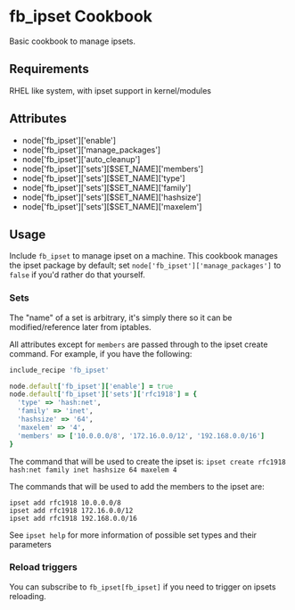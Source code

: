 fb_ipset Cookbook
====================
Basic cookbook to manage ipsets.

Requirements
------------
RHEL like system, with ipset support in kernel/modules

Attributes
----------
* node['fb_ipset']['enable']
* node['fb_ipset']['manage_packages']
* node['fb_ipset']['auto_cleanup']
* node['fb_ipset']['sets'][$SET_NAME]['members']
* node['fb_ipset']['sets'][$SET_NAME]['type']
* node['fb_ipset']['sets'][$SET_NAME]['family']
* node['fb_ipset']['sets'][$SET_NAME]['hashsize']
* node['fb_ipset']['sets'][$SET_NAME]['maxelem']

Usage
-----
Include `fb_ipset` to manage ipset on a machine. This cookbook manages the ipset
package by default; set `node['fb_ipset']['manage_packages']` to `false` if
you'd rather do that yourself.

### Sets
The "name" of a set is arbitrary, it's simply there so it can be
modified/reference later from iptables.

All attributes except for `members` are passed through to the ipset create
command. For example, if you have the following:

```ruby
include_recipe 'fb_ipset'

node.default['fb_ipset']['enable'] = true
node.default['fb_ipset']['sets']['rfc1918'] = {
  'type' => 'hash:net',
  'family' => 'inet',
  'hashsize' => '64',
  'maxelem' => '4',
  'members' => ['10.0.0.0/8', '172.16.0.0/12', '192.168.0.0/16']
}
```

The command that will be used to create the ipset is:
`ipset create rfc1918 hash:net family inet hashsize 64 maxelem 4`

The commands that will be used to add the members to the ipset are:

```shell
ipset add rfc1918 10.0.0.0/8
ipset add rfc1918 172.16.0.0/12
ipset add rfc1918 192.168.0.0/16
```

See `ipset help` for more information of possible set types and their parameters

### Reload triggers
You can subscribe to `fb_ipset[fb_ipset]` if you need to trigger on ipsets
reloading.
